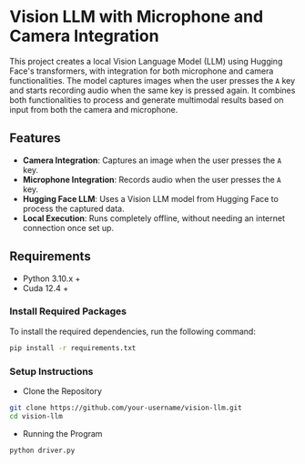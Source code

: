 # Vision LLM with Microphone and Camera Integration

This project creates a local Vision Language Model (LLM) using Hugging Face's transformers, with integration for both microphone and camera functionalities. The model captures images when the user presses the `A` key and starts recording audio when the same key is pressed again. It combines both functionalities to process and generate multimodal results based on input from both the camera and microphone.

## Features
- **Camera Integration**: Captures an image when the user presses the `A` key.
- **Microphone Integration**: Records audio when the user presses the `A` key.
- **Hugging Face LLM**: Uses a Vision LLM model from Hugging Face to process the captured data.
- **Local Execution**: Runs completely offline, without needing an internet connection once set up.

## Requirements

- Python 3.10.x +
- Cuda 12.4 +

### Install Required Packages

To install the required dependencies, run the following command:

```bash
pip install -r requirements.txt
```

### Setup Instructions
- Clone the Repository
```bash
git clone https://github.com/your-username/vision-llm.git
cd vision-llm
```
- Running the Program
```bash
python driver.py
```


